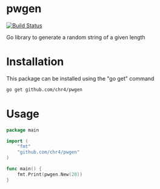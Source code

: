# pwgen

[![Build Status](https://travis-ci.org/chr4/pwgen.svg?branch=master)](https://travis-ci.org/chr4/pwgen)

Go library to generate a random string of a given length

# Installation

This package can be installed using the "go get" command

```bash
go get github.com/chr4/pwgen
```

# Usage

```go
package main

import (
    "fmt"
    "github.com/chr4/pwgen"
)

func main() {
    fmt.Print(pwgen.New(20))
}
```
